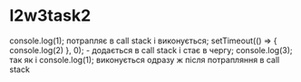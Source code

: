 # l2w3task2
<p>console.log(1); потрапляє в call stack і виконується; setTimeout(() => { console.log(2) }, 0); - додається в call stack і стає в чергу; console.log(3); так як і console.log(1); виконується одразу ж після потрапляння в call stack</p>
